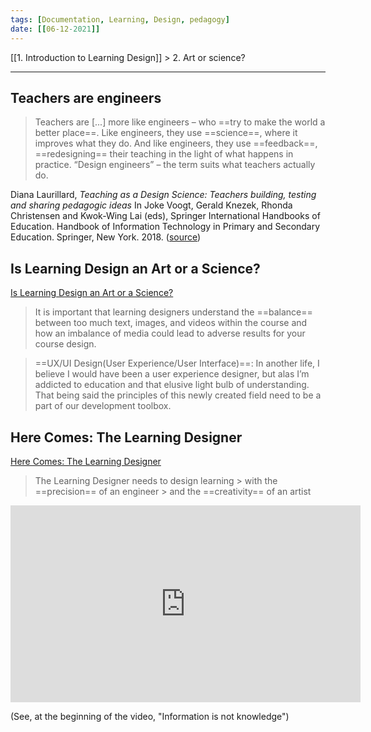 ```yaml
---
tags: [Documentation, Learning, Design, pedagogy]
date: [[06-12-2021]]
---
```


[[1. Introduction to Learning Design]] > 2. Art or science?

<hr />

## Teachers are engineers
> Teachers are [...] more like engineers – who ==try to make the world a better place==. Like engineers, they use ==science==, where it improves what they do. And like engineers, they use ==feedback==, ==redesigning== their teaching in the light of what happens in practice. “Design engineers” – the term suits what teachers actually do.  

Diana Laurillard, *Teaching as a Design Science: Teachers building, testing and sharing pedagogic ideas* In Joke Voogt, Gerald Knezek, Rhonda Christensen and Kwok-Wing Lai (eds), Springer International Handbooks of Education. Handbook of Information Technology in Primary and Secondary Education. Springer, New York. 2018. ([source](https://publish.obsidian.md/jourde/2.+REFERENCES/1.+articles+-+études+-+rapports/Laurillard%2C+2018a))

## Is Learning Design an Art or a Science?
[Is Learning Design an Art or a Science?](https://medium.com/the-faculty/is-learning-design-an-art-or-a-science-7be9dfc10800?source=linkShare-31f06c2c5aa-1633248781)

> It is important that learning designers understand the ==balance== between too much text, images, and videos within the course and how an imbalance of media could lead to adverse results for your course design.

> ==UX/UI Design(User Experience/User Interface)==: In another life, I believe I would have been a user experience designer, but alas I’m addicted to education and that elusive light bulb of understanding. That being said the principles of this newly created field need to be a part of our development toolbox. 

## Here Comes: The Learning Designer
[Here Comes: The Learning Designer](https://www.youtube.com/watch?v=L1W4SlXpoEU)

> The Learning Designer needs to design learning
	> with the ==precision== of an engineer
	> and the ==creativity== of an artist

<iframe width="560" height="315" src="https://www.youtube.com/embed/L1W4SlXpoEU" title="YouTube video player" frameborder="0" allow="accelerometer; autoplay; clipboard-write; encrypted-media; gyroscope; picture-in-picture" allowfullscreen></iframe>

(See, at the beginning of the video, "Information is not knowledge")
